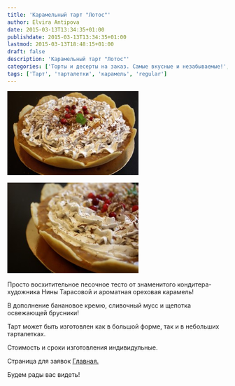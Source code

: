 ```yaml
---
title: 'Карамельный тарт "Лотос"'
author: Elvira Antipova
date: 2015-03-13T13:34:35+01:00
publishdate: 2015-03-13T13:34:35+01:00
lastmod: 2015-03-13T18:48:15+01:00
draft: false
description: 'Карамельный тарт "Лотос"'
categories: ['Торты и десерты на заказ. Самые вкусные и незабываемые!', 'Basic posts']
tags: ['Тарт', 'тарталетки', 'карамель', 'regular']
---
```



[![IMG_3400 1](IMG_3400-1-300x192.jpg)](IMG_3400-1.jpg)
 
[![IMG_3405 2](IMG_3405-2-300x207.jpg)](IMG_3405-2.jpg)
 
Просто восхитительное песочное тесто от знаменитого кондитера-художника Нины Тарасовой и ароматная ореховая карамель!
 
В дополнение банановое кремю, сливочный мусс и щепотка освежающей брусники!
 
Тарт может быть изготовлен как в большой форме, так и в небольших тарталетках.
 
Стоимость и сроки изготовления индивидульные.
 
Страница для заявок [Главная.](../shop)
 
Будем рады вас видеть!

